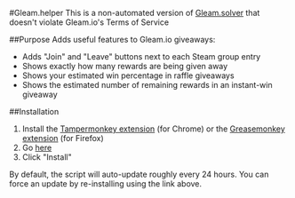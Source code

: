 #Gleam.helper
This is a non-automated version of [Gleam.solver](https://github.com/Citrinate/gleamSolver) that doesn't violate Gleam.io's Terms of Service

##Purpose
Adds useful features to Gleam.io giveaways:
  * Adds "Join" and "Leave" buttons next to each Steam group entry
  * Shows exactly how many rewards are being given away
  * Shows your estimated win percentage in raffle giveaways
  * Shows the estimated number of remaining rewards in an instant-win giveaway

##Installation
1. Install the [Tampermonkey extension](https://chrome.google.com/webstore/detail/tampermonkey/dhdgffkkebhmkfjojejmpbldmpobfkfo?hl=en) (for Chrome) or the [Greasemonkey extension](https://addons.mozilla.org/en-US/firefox/addon/greasemonkey/) (for Firefox)
2. Go [here](https://raw.githubusercontent.com/Citrinate/gleamHelper/master/gleamHelper.user.js)
3. Click "Install"

By default, the script will auto-update roughly every 24 hours. You can force an update by re-installing using the link above.
